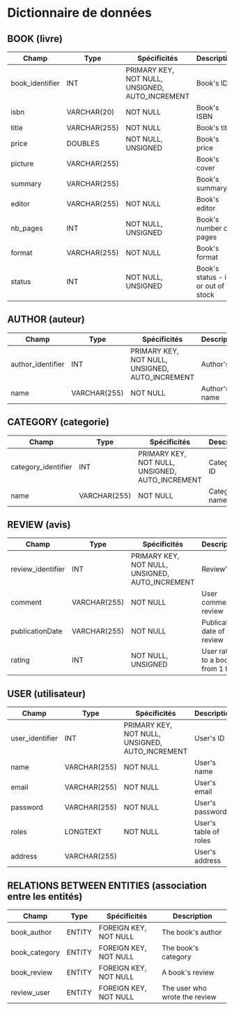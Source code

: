 # Dictionnaire de données

## BOOK (livre)

|Champ|Type|Spécificités|Description|
|-|-|-|-|
|book_identifier|INT|PRIMARY KEY, NOT NULL, UNSIGNED, AUTO_INCREMENT|Book's ID|
|isbn|VARCHAR(20)|NOT NULL|Book's ISBN|
|title|VARCHAR(255)|NOT NULL|Book's title|
|price|DOUBLES|NOT NULL, UNSIGNED|Book's price|
|picture|VARCHAR(255)||Book's cover|
|summary|VARCHAR(255)||Book's summary|
|editor|VARCHAR(255)|NOT NULL|Book's editor|
|nb_pages|INT|NOT NULL, UNSIGNED|Book's number of pages|
|format|VARCHAR(255)|NOT NULL|Book's format|
|status|INT|NOT NULL, UNSIGNED|Book's status - in or out of stock|

## AUTHOR (auteur)

|Champ|Type|Spécificités|Description|
|-|-|-|-|
|author_identifier|INT|PRIMARY KEY, NOT NULL, UNSIGNED, AUTO_INCREMENT|Author's ID|
|name|VARCHAR(255)|NOT NULL|Author's name|

## CATEGORY (categorie)

|Champ|Type|Spécificités|Description|
|-|-|-|-|
|category_identifier|INT|PRIMARY KEY, NOT NULL, UNSIGNED, AUTO_INCREMENT|Category's ID|
|name|VARCHAR(255)|NOT NULL|Category's name|

## REVIEW (avis)

|Champ|Type|Spécificités|Description|
|-|-|-|-|
|review_identifier|INT|PRIMARY KEY, NOT NULL, UNSIGNED, AUTO_INCREMENT|Review's ID|
|comment|VARCHAR(255)|NOT NULL|User comment in review|
|publicationDate|VARCHAR(255)|NOT NULL|Publication date of the review|
|rating|INT|NOT NULL, UNSIGNED|User rating to a book - from 1 to 5|

## USER (utilisateur)

|Champ|Type|Spécificités|Description|
|-|-|-|-|
|user_identifier|INT|PRIMARY KEY, NOT NULL, UNSIGNED, AUTO_INCREMENT|User's ID|
|name|VARCHAR(255)|NOT NULL|User's name|
|email|VARCHAR(255)|NOT NULL|User's email|
|password|VARCHAR(255)|NOT NULL|User's password|
|roles|LONGTEXT|NOT NULL|User's table of roles|
|address|VARCHAR(255)||User's address|

## RELATIONS BETWEEN ENTITIES (association entre les entités)

|Champ|Type|Spécificités|Description|
|-|-|-|-|
|book_author|ENTITY|FOREIGN KEY, NOT NULL|The book's author|
|book_category|ENTITY|FOREIGN KEY, NOT NULL|The book's category|
|book_review|ENTITY|FOREIGN KEY, NOT NULL|A book's review|
|review_user|ENTITY|FOREIGN KEY, NOT NULL|The user who wrote the review|
